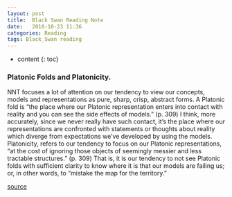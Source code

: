 ```yaml
---
layout: post
title:  Black Swan Reading Note
date:   2018-10-23 11:36
categories: Reading
tags: Black_Swan reading
---
```

* content
{: toc}


### Platonic Folds and Platonicity.

NNT focuses a lot of attention on our tendency to view our concepts, models and representations as pure, sharp, crisp, abstract forms. A Platonic fold is “the place where our Platonic representation enters into contact with reality and you can see the side effects of models.” (p. 309) I think, more accurately, since we never really have such contact, it’s the place where our representations are confronted with statements or thoughts about reality which diverge from expectations we’ve developed by using the models. Platonicity, refers to our tendency to focus on our Platonic representations, “at the cost of ignoring those objects of seemingly messier and less tractable structures.” (p. 309) That is, it is our tendency to not see Platonic folds with sufficient clarity to know where it is that our models are failing us; or, in other words, to “mistake the map for the territory.”

[source](https://kmci.org/alllifeisproblemsolving/archives/black-swan-ideas-platonic-folds-platonicity-randomness-retrospective-distortion-and-the-round-trip-fallacy/)
